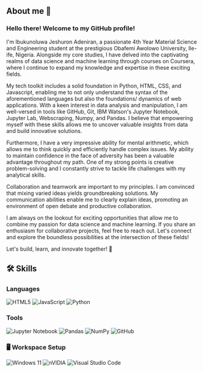 ## About me 📝
### Hello there! Welcome to my GitHub profile!

I'm Ibukunoluwa Jeshuron Adeniran, a passionate 4th Year Material Science and Engineering student at the prestigious Obafemi Awolowo University, Ile-ife, Nigeria. Alongside my core studies, I have delved into the captivating realms of data science and machine learning through courses on Coursera, where I continue to expand my knowledge and expertise in these exciting fields.

My tech toolkit includes a solid foundation in Python, HTML, CSS, and Javascript, enabling me to not only understand the syntax of the aforementioned languages but also the foundations/ dynamics of web applications. With a keen interest in data analysis and manipulation, I am well-versed in tools like GitHub, Git, IBM Watson's Jupyter Notebook, Jupyter Lab, Webscraping, Numpy, and Pandas. I believe that empowering myself with these skills allows me to uncover valuable insights from data and build innovative solutions.

Furthermore, I have a very impressive ability for mental arithmetic, which allows me to think quickly and efficiently handle complex issues. My ability to maintain confidence in the face of adversity has been a valuable advantage throughout my path. One of my strong points is creative problem-solving and I constantly strive to tackle life challenges with my analytical skills.

Collaboration and teamwork are important to my principles. I am convinced that mixing varied ideas yields groundbreaking solutions. My communication abilities enable me to clearly explain ideas, promoting an environment of open debate and productive collaboration.

I am always on the lookout for exciting opportunities that allow me to combine my passion for data science and machine learning. If you share an enthusiasm for collaborative projects, feel free to reach out. Let's connect and explore the boundless possibilities at the intersection of these fields!

Let's build, learn, and innovate together! 🚀

## 🛠️ Skills

### Languages
![HTML5](https://img.shields.io/badge/html5-%23E34F26.svg?style=for-the-badge&logo=html5&logoColor=white)
![JavaScript](https://img.shields.io/badge/javascript-%23323330.svg?style=for-the-badge&logo=javascript&logoColor=%23F7DF1E)
![Python](https://img.shields.io/badge/python-3670A0?style=for-the-badge&logo=python&logoColor=ffdd54)

### Tools
![Jupyter Notebook](https://img.shields.io/badge/jupyter-%23FA0F00.svg?style=for-the-badge&logo=jupyter&logoColor=white)
![Pandas](https://img.shields.io/badge/pandas-%23150458.svg?style=for-the-badge&logo=pandas&logoColor=white)
![NumPy](https://img.shields.io/badge/numpy-%23013243.svg?style=for-the-badge&logo=numpy&logoColor=white)
![GitHub](https://img.shields.io/badge/github-%23121011.svg?style=for-the-badge&logo=github&logoColor=white)

### 🖥️ Workspace Setup
![Windows 11](https://img.shields.io/badge/Windows%2011-%230079d5.svg?style=for-the-badge&logo=Windows%2011&logoColor=white)
![nVIDIA](https://img.shields.io/badge/nVIDIA-%2376B900.svg?style=for-the-badge&logo=nVIDIA&logoColor=white)
![Visual Studio Code](https://img.shields.io/badge/Visual%20Studio%20Code-0078d7.svg?style=for-the-badge&logo=visual-studio-code&logoColor=white)
